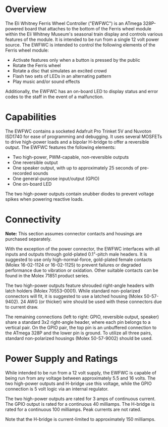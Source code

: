 # Overview

The Eli Whitney Ferris Wheel Controller ("EWFWC") is an ATmega 328P-powered board that attaches to the bottom of the Ferris wheel module within the Eli Whitney Museum's seasonal train display and controls various features of the module. It is intended to be run from a single 12 volt power source. The EWFWC is intended to control the following elements of the Ferris wheel module:

+ Activate features only when a button is pressed by the public
+ Rotate the Ferris wheel
+ Rotate a disc that simulates an excited crowd
+ Flash two sets of LEDs in an alternating pattern
+ Play music and/or sound effects

Additionally, the EWFWC has an on-board LED to display status and error codes to the staff in the event of a malfunction.


# Capabilities

The EWFWC contains a socketed Adafruit Pro Trinket 5V and Nuvoton ISD1740 for ease of programming and debugging. It uses several MOSFETs to drive high-power loads and a bipolar H-bridge to offer a reversible output. The EWFWC features the following elements:

+ Two high-power, PWM-capable, non-reversible outputs
+ One reversible output
+ One speaker output, with up to approximately 25 seconds of pre-recorded sounds
+ One general-purpose input/output (GPIO)
+ One on-board LED

The two high-power outputs contain snubber diodes to prevent voltage spikes when powering reactive loads.


# Connectivity

**Note:** This section assumes connector contacts and housings are purchased separately.

With the exception of the power connector, the EWFWC interfaces with all inputs and outputs through gold-plated 0.1"-pitch male headers. It is suggested to use only high-normal-force, gold-plated female contacts (Molex 16-02-1124 or 16-02-1125) to prevent failures or degraded performance due to vibration or oxidation. Other suitable contacts can be found in the Molex 71851 product series.

The two high-power outputs feature shrouded right-angle headers with latch holders (Molex 70553-0001). While standard non-polarized connectors will fit, it is suggested to use a latched housing (Molex 50-57-9402). 24 AWG (or thicker) wire should be used with these connectors due to current draw.

The remaining connections (left to right: GPIO, reversible output, speaker) share a standard 3x2 right-angle header, where each pin belongs to a vertical pair. On the GPIO pair, the top pin is an unbuffered connection to the ATmega 328P and the lower pin is ground. To utilize all three pairs, standard non-polarized housings (Molex 50-57-9002) should be used.


# Power Supply and Ratings

While intended to be run from a 12 volt supply, the EWFWC is capable of being run from any voltage between approximately 5.5 and 16 volts. The two high-power outputs and H-bridge use this voltage, while the GPIO connection is 5 volt logic via an internal regulator.

The two high-power outputs are rated for 3 amps of continuous current. The GPIO output is rated for a continuous 40 milliamps. The H-bridge is rated for a continuous 100 milliamps.  Peak currents are not rated.

Note that the H-bridge is current-limited to approximately 150 milliamps.